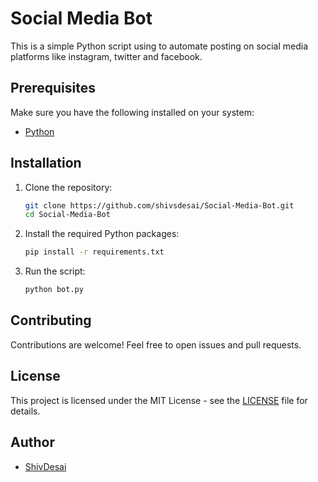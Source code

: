 # Social Media Bot

This is a simple Python script using to automate posting on social media platforms like instagram, twitter and facebook.

## Prerequisites

Make sure you have the following installed on your system:

- [Python](https://www.python.org/)

## Installation

1. Clone the repository:

   ```bash
   git clone https://github.com/shivsdesai/Social-Media-Bot.git
   cd Social-Media-Bot
   ```

2. Install the required Python packages:

   ```bash
   pip install -r requirements.txt
   ```

3. Run the script:

   ```bash
   python bot.py
   ```

## Contributing

Contributions are welcome! Feel free to open issues and pull requests.

## License

This project is licensed under the MIT License - see the [LICENSE](LICENSE) file for details.

## Author

- [ShivDesai](https://github.com/shivsdesai)

